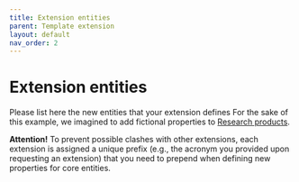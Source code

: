 ```yaml
---
title: Extension entities
parent: Template extension
layout: default
nav_order: 2
---
```


# Extension entities

Please list here the new entities that your extension defines
For the sake of this example, we imagined to add fictional properties to [Research products]().

**Attention!** To prevent possible clashes with other extensions, each extension is assigned a unique prefix (e.g., the acronym you provided upon requesting an extension) that you need to prepend when defining new properties for core entities.